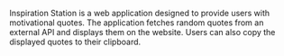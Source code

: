 Inspiration Station is a web application designed to provide users with motivational quotes. The application fetches random quotes from an external API and displays them on the website. Users can also copy the displayed quotes to their clipboard.
